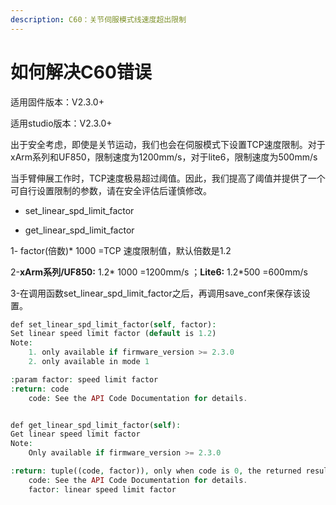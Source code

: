 ```yaml
---
description: C60：关节伺服模式线速度超出限制
---
```


# 如何解决C60错误

适用固件版本：V2.3.0+

适用studio版本：V2.3.0+

出于安全考虑，即使是关节运动，我们也会在伺服模式下设置TCP速度限制。对于xArm系列和UF850，限制速度为1200mm/s，对于lite6，限制速度为500mm/s

当手臂伸展工作时，TCP速度极易超过阈值。因此，我们提高了阈值并提供了一个可自行设置限制的参数，请在安全评估后谨慎修改。

* set_linear_spd_limit_factor

* get_linear_spd_limit_factor

1- factor(倍数)* 1000 =TCP 速度限制值，默认倍数是1.2

2-__xArm系列/UF850:__  1.2* 1000 =1200mm/s ；__Lite6:__ 1.2*500 =600mm/s

3-在调用函数set_linear_spd_limit_factor之后，再调用save_conf来保存该设置。



```php
def set_linear_spd_limit_factor(self, factor):
Set linear speed limit factor (default is 1.2)
Note:
    1. only available if firmware_version >= 2.3.0
    2. only available in mode 1

:param factor: speed limit factor
:return: code
    code: See the API Code Documentation for details.


def get_linear_spd_limit_factor(self):
Get linear speed limit factor
Note:
    Only available if firmware_version >= 2.3.0

:return: tuple((code, factor)), only when code is 0, the returned result is correct.
    code: See the API Code Documentation for details.
    factor: linear speed limit factor
```

